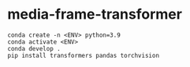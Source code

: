 # media-frame-transformer

```
conda create -n <ENV> python=3.9
conda activate <ENV>
conda develop .
pip install transformers pandas torchvision
```